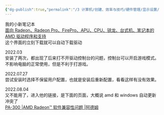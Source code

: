 ```yaml
---
{"dg-publish":true,"permalink":"/3 计算机/创建、效率与技巧/硬件管理/显示设置/显卡驱动问题/","title":"显卡驱动问题"}
---
```



我的小新笔记本  
[面向 Radeon、Radeon Pro、FirePro、APU、CPU、锐龙、台式机、笔记本的 AMD 驱动程序和支持](https://www.amd.com/zh-hans/support)  
这个界面的立刻下载就可以自动下载驱动

2022.03  
安装了两次，都出现了后来打不开驱动控制台的问题，控制台可以开启游戏模式。不影响电脑的正常使用，但是不利于打游戏。

2022.07.27  
尝试安装时选择不保留用户配置，也就是安装后重新配置，看看这样有没有效果。

2022.08.04  
又不能用了，进入他的链接，是下面的页面，大概说 amd 和 windows 自动更新冲突了  
[PA-300 \|AMD Radeon™ 软件兼容性问题 \|阿德姆](https://www.amd.com/en/support/kb/faq/pa-300)